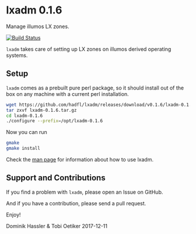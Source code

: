 lxadm 0.1.6
============
Manage illumos LX zones.

[![Build Status](https://travis-ci.org/hadfl/lxadm.svg?branch=master)](https://travis-ci.org/hadfl/lxadm)

`lxadm` takes care of setting up LX zones on illumos derived operating systems.

Setup
-----

`lxadm` comes as a prebuilt pure perl package, so it should install out of
the box on any machine with a current perl installation.

```sh
wget https://github.com/hadfl/lxadm/releases/download/v0.1.6/lxadm-0.1.6.tar.gz
tar zxvf lxadm-0.1.6.tar.gz
cd lxadm-0.1.6
./configure --prefix=/opt/lxadm-0.1.6 
```

Now you can run

```sh
gmake
gmake install
```

Check the [man page](doc/lxadm.pod) for information about how to use lxadm.

Support and Contributions
-------------------------
If you find a problem with `lxadm`, please open an Issue on GitHub.

And if you have a contribution, please send a pull request.

Enjoy!

Dominik Hassler & Tobi Oetiker
2017-12-11
